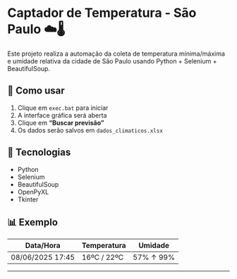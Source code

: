 # Captador de Temperatura - São Paulo ☁️🌡️

Este projeto realiza a automação da coleta de temperatura mínima/máxima e umidade relativa da cidade de São Paulo usando Python + Selenium + BeautifulSoup.

## 🚀 Como usar

1. Clique em `exec.bat` para iniciar
2. A interface gráfica será aberta
3. Clique em **“Buscar previsão”**
4. Os dados serão salvos em `dados_climaticos.xlsx`

## 📁 Tecnologias
- Python
- Selenium
- BeautifulSoup
- OpenPyXL
- Tkinter

## 📊 Exemplo
| Data/Hora         | Temperatura     | Umidade     |
|------------------|------------------|-------------|
| 08/06/2025 17:45 | 16ºC / 22ºC      | 57% ↑ 99%   |

---
